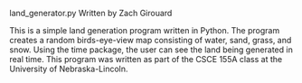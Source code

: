 land_generator.py
Written by Zach Girouard

This is a simple land generation program written in Python. The program creates a random birds-eye-view map consisting of water, sand, grass, and snow. Using the time package, the user can see the land being generated in real time. This program was written as part of the CSCE 155A class at the University of Nebraska-Lincoln.
